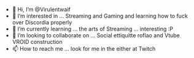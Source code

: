 - 👋 Hi, I’m @Virulentwaif
- 👀 I’m interested in ... Streaming and Gaming and learning how to fuck over Discordia properly
- 🌱 I’m currently learning ... the arts of Streaming ... interesting :P
- 💞️ I’m looking to collaborate on ... Social ettiquitte roflao and Vtube VROID construction
- 📫 How to reach me ... look for me in the either at Twitch

<!---
Virulentwaif/Virulentwaif is a ✨ special ✨ repository because its `README.md` (this file) appears on your GitHub profile.
You can click the Preview link to take a look at your changes.
--->

